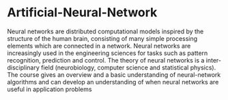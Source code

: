 # Artificial-Neural-Network
Neural networks are distributed computational models inspired by the structure of the human brain, consisting of many simple processing elements which are connected in a network. Neural networks are increasingly used in the engineering sciences for tasks such as pattern recognition, prediction and control. The theory of neural networks is a inter-disciplinary field (neurobiology, computer science and statistical physics). The course gives an overview and a basic understanding of neural-network algorithms and can develop an understanding of when neural networks are useful in application problems
